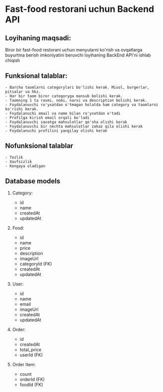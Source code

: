 # Fast-food restorani uchun Backend API

## Loyihaning maqsadi:
Biror bir fast-food restorani uchun menyularni ko'rish va ovqatlarga buyurtma berish imkoniyatini beruvchi loyihaning BackEnd API'ni ishlab chiqish

## Funksional talablar:
    - Barcha taomlarni categorylari bo'lishi kerak. Misol, burgerlar, pitsalar va hkz.
    - Har bir taom biror categoryga mansub bolishi kerak.
    - Taomning 1 ta rasmi, nomi, narxi va description bolishi kerak.
    - Foydalanuvchi ro'yxatdan o'tmagan holatda ham category va taomlarni ko'rishi kerak.
    - Foydalanuchi email va name bilan ro'yxatdan o'tadi
    - Profilga kirish email orqali bo'ladi
    - Foydalanuvchi savatga mahsulotlar qo'sha olishi kerak
    - Foydalanuvchi bir nechta mahsulotlar zakaz qila olishi kerak
    - Foydalanuchi profilini yangilay olishi kerak

## Nofunksional talablar
    - Tezlik
    - Xavfsizlik
    - Kengaya oladigan

## Database models
1. Category:
    - id 
    - name
    - createdAt
    - updatedAt

2. Food:
    - id 
    - name
    - price
    - description
    - imageUrl
    - categoryId (FK)
    - createdAt
    - updatedAt

3. User:
    - id
    - name
    - email
    - imageUrl
    - createdAt
    - updatedAt

4. Order:
    - id
    - createdAt
    - total_price
    - userId (FK)

5. Order Item:
    - count
    - orderId (FK)
    - foodId (FK)